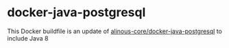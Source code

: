 docker-java-postgresql
======================

This Docker buildfile is an update of [alinous-core/docker-java-postgresql](https://github.com/alinous-core/docker-java-postgresql) to include Java 8